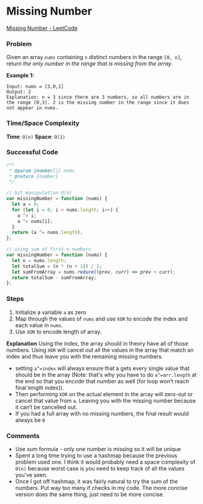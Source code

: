 # Missing Number

[Missing Number - LeetCode](https://leetcode.com/problems/missing-number/)

### Problem

Given an array `nums` containing `n` distinct numbers in the range `[0, n]`, return *the only number in the range that is missing from the array.*

**Example 1:**

```
Input: nums = [3,0,1]
Output: 2
Explanation: n = 3 since there are 3 numbers, so all numbers are in the range [0,3]. 2 is the missing number in the range since it does not appear in nums.
```

### Time/Space Complexity

**Time**: `O(n)`
**Space**: `O(1)`

### Successful Code

```jsx
/**
 * @param {number[]} nums
 * @return {number}
 */

// bit manipulation O(n)
var missingNumber = function (nums) {
  let a = 0;
  for (let i = 0; i < nums.length; i++) {
    a ^= i;
    a ^= nums[i];
  }
  return (a ^= nums.length);
};

// using sum of first n numbers
var missingNumber = function (nums) {
  let n = nums.length;
  let totalSum = (n * (n + 1)) / 2;
  let sumFromArray = nums.reduce((prev, curr) => prev + curr);
  return totalSum - sumFromArray;
};
```

### Steps

1. Initialize a variable `a` as zero
2. Map through the values of `nums` and use `XOR` to encode the index and each value in `nums`.
3. Use `XOR` to encode length of array.

**Explanation**
Using the index, the array should in theory have all of those numbers. Using `XOR` will cancel out all the values in the array that match an index and thus leave you with the remaining missing numbers.

- setting `a^=index` will always ensure that a gets every single value that should be in the array (Note: that's why you have to do `a^=arr.length` at the end so that you encode that number as well (for loop won’t reach final length index)).
- Then performing `XOR` on the actual element in the array will zero-out or cancel that value from `a`. Leaving you with the missing number because it can’t be cancelled out.
- If you had a full array with no missing numbers, the final result would always be `0`

### Comments

- Use sum formula - only one number is missing so it will be unique
- Spent a long time trying to use a hashmap because the previous problem used one. I think it would probably need a space complexity of `O(n)` because worst case is you need to keep track of all the values you’ve seen.
- Once I got off hashmap, it was fairly natural to try the sum of the numbers. Put way too many if checks in my code. The more concise version does the same thing, just need to be more concise.

